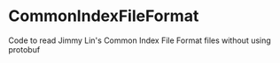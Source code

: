 # CommonIndexFileFormat
Code to read Jimmy Lin's Common Index File Format files without using protobuf
